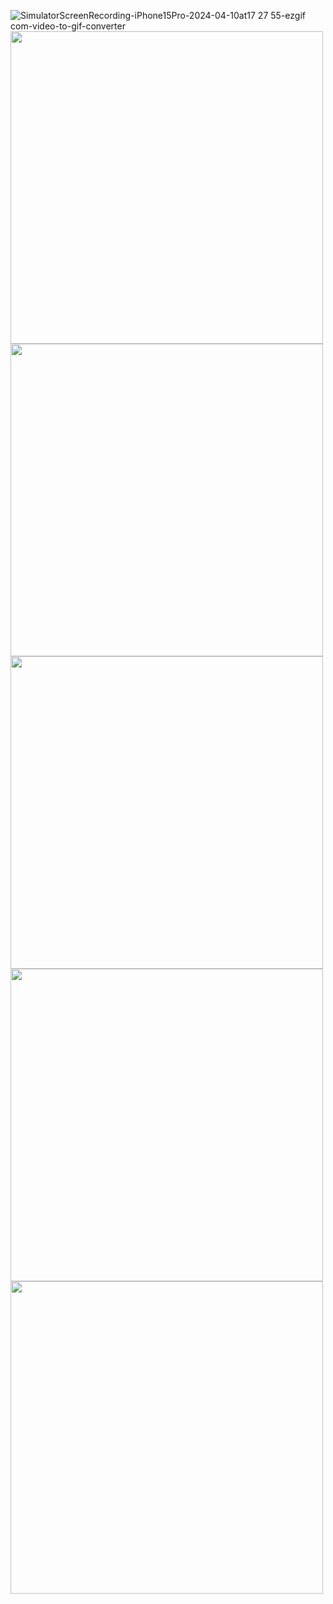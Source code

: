 ![SimulatorScreenRecording-iPhone15Pro-2024-04-10at17 27 55-ezgif com-video-to-gif-converter](https://github.com/HarshyamSinhGohil/Country_App/assets/162327106/99e054ec-cdc6-4259-8729-5d4da7851e08)
<img src="https://github.com/HarshyamSinhGohil/Country_App/assets/162327106/e54916ba-9e4b-4471-ab98-96275a7dee16" height="500-"/>
<img src="https://github.com/HarshyamSinhGohil/Country_App/assets/162327106/f9db5231-23af-47b5-a690-793e1eb978b7" height="500-"/>
<img src="https://github.com/HarshyamSinhGohil/Country_App/assets/162327106/c10fc00b-f04c-4d32-b392-4f7ee71cb99c" height="500-"/>
<img src="https://github.com/HarshyamSinhGohil/Country_App/assets/162327106/cefcfdc3-a99c-4cf2-a9d1-0bd312b37b44" height="500-"/>
<img src="https://github.com/HarshyamSinhGohil/Country_App/assets/162327106/3ed32aa7-b8ff-4081-8681-f59c9397a59e" height="500-"/>

